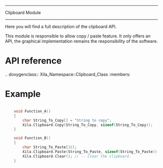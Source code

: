 ****************
Clipboard Module
****************

Here you will find a full description of the clipboard API.

This module is responsible to allow copy / paste feature.
It only offers an API, the graphical implementation remains the responsibility of the software.

API reference
=============

.. doxygenclass::   Xila_Namespace::Clipboard_Class
    :members:

Example
=======

```cpp

    void Function_A()
    {
        char String_To_Copy[] = "String to copy";
        Xila.Clipboard.Copy(String_To_Copy, sizeof(String_To_Copy));    // -- Copy a string into the clipboard.
    }

    void Function_B()
    {
        char String_To_Paste[32];
        Xila.Clipboard.Paste(String_To_Paste, sizeof(String_To_Paste)); // -- String to paste from the clipboard.
        Xila.Clipboard.Clear(); // -- Clear the clipboard.
    }
    
